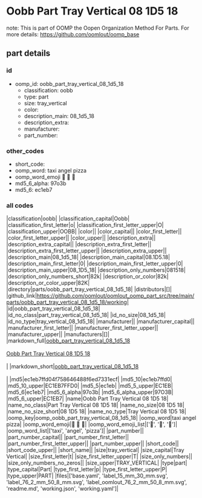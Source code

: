# Oobb Part Tray Vertical 08 1D5 18  

note: This is part of OOMP the Oopen Organization Method For Parts. For more details: https://github.com/oomlout/oomp_base

##  part details





### id
* oomp_id: oobb_part_tray_vertical_08_1d5_18
  * classification: oobb
  * type: part
  * size: tray_vertical
  * color: 
  * description_main: 08_1d5_18
  * description_extra: 
  * manufacturer: 
  * part_number: 

### other_codes
* short_code: 
* oomp_word: taxi angel pizza
* oomp_word_emoji :taxi: :angel: :pizza:
* md5_6_alpha: 97o3b
* md5_6: ec1eb7

### all codes 
|classification|oobb|
|classification_capital|Oobb|
|classification_first_letter|o|
|classification_first_letter_upper|O|
|classification_upper|OOBB|
|color||
|color_capital||
|color_first_letter||
|color_first_letter_upper||
|color_upper||
|description_extra||
|description_extra_capital||
|description_extra_first_letter||
|description_extra_first_letter_upper||
|description_extra_upper||
|description_main|08_1d5_18|
|description_main_capital|08.1D5.18|
|description_main_first_letter|0|
|description_main_first_letter_upper|0|
|description_main_upper|08_1D5_18|
|description_only_numbers|081518|
|description_only_numbers_short|82k|
|description_or_color|82k|
|description_or_color_upper|82K|
|directory|parts/oobb_part_tray_vertical_08_1d5_18|
|distributors|[]|
|github_link|https://github.com/oomlout/oomlout_oomp_part_src/tree/main/parts/oobb_part_tray_vertical_08_1d5_18/working|
|id|oobb_part_tray_vertical_08_1d5_18|
|id_no_class|part_tray_vertical_08_1d5_18|
|id_no_size|08_1d5_18|
|id_no_type|tray_vertical_08_1d5_18|
|manufacturer||
|manufacturer_capital||
|manufacturer_first_letter||
|manufacturer_first_letter_upper||
|manufacturer_upper||
|manufacturers|[]|
|markdown_full|[oobb_part_tray_vertical_08_1d5_18](https://github.com/oomlout/oomlout_oomp_part_src/tree/main/parts/oobb_part_tray_vertical_08_1d5_18/working)<br>[](https://github.com/oomlout/oomlout_oomp_part_src/tree/main/parts/oobb_part_tray_vertical_08_1d5_18/working)<br>[Oobb Part Tray Vertical 08 1D5 18](https://github.com/oomlout/oomlout_oomp_part_src/tree/main/parts/oobb_part_tray_vertical_08_1d5_18/working)<br><br>|
|markdown_short|[oobb_part_tray_vertical_08_1d5_18](https://github.com/oomlout/oomlout_oomp_part_src/tree/main/parts/oobb_part_tray_vertical_08_1d5_18/working)<br><br>|
|md5|ec1eb7ffd04f758646488f6ed7331ecf|
|md5_10|ec1eb7ffd0|
|md5_10_upper|EC1EB7FFD0|
|md5_5|ec1eb|
|md5_5_upper|EC1EB|
|md5_6|ec1eb7|
|md5_6_alpha|97o3b|
|md5_6_alpha_upper|97O3B|
|md5_6_upper|EC1EB7|
|name|Oobb Part Tray Vertical 08 1D5 18|
|name_no_class|Part Tray Vertical 08 1D5 18|
|name_no_size|08 1D5 18|
|name_no_size_short|08 1D5 18|
|name_no_type|Tray Vertical 08 1D5 18|
|oomp_key|oomp_oobb_part_tray_vertical_08_1d5_18|
|oomp_word|taxi angel pizza|
|oomp_word_emoji|:taxi: :angel: :pizza:|
|oomp_word_emoji_list|[':taxi:', ':angel:', ':pizza:']|
|oomp_word_list|['taxi', 'angel', 'pizza']|
|part_number||
|part_number_capital||
|part_number_first_letter||
|part_number_first_letter_upper||
|part_number_upper||
|short_code||
|short_code_upper||
|short_name||
|size|tray_vertical|
|size_capital|Tray Vertical|
|size_first_letter|t|
|size_first_letter_upper|T|
|size_only_numbers||
|size_only_numbers_no_zeros||
|size_upper|TRAY_VERTICAL|
|type|part|
|type_capital|Part|
|type_first_letter|p|
|type_first_letter_upper|P|
|type_upper|PART|
|files|['base.yaml', 'label_15_mm_30_mm.svg', 'label_76_2_mm_50_8_mm.svg', 'label_oomlout_76_2_mm_50_8_mm.svg', 'readme.md', 'working.json', 'working.yaml']|
